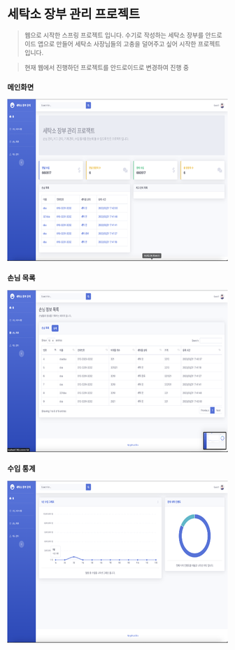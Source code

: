 # 세탁소 장부 관리 프로젝트

> 웹으로 시작한 스프링 프로젝트 입니다.
> 수기로 작성하는 세탁소 장부를 안드로이드 앱으로 만들어 세탁소 사장님들의 고충을 덜어주고 싶어 시작한 프로젝트 입니다.


> 현재 웹에서 진행하던 프로젝트를 안드로이드로 변경하여 진행 중

### 메인화면
<img src="/IMG/home.png"  width="700" height="370">

### 손님 목록
<img src="/IMG/customerList.png"  width="700" height="370">

### 수입 통계
<img src="/IMG/revenue.png"  width="700" height="370">



[//]: # (<br>)

[//]: # (<strike>아직 기능이 부족하지만 Spring 조금씩 공부하면서 보완해 나갈 예정...</strike>)

[//]: # (<br>)
